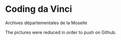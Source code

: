 # Coding da Vinci

Archives départementales de la Moselle

The pictures were reduced in order to push on Github.

